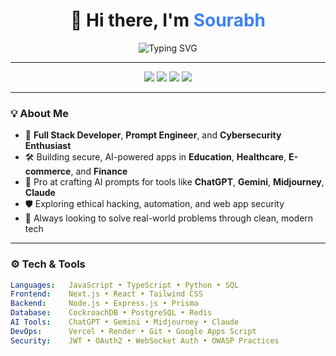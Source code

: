 <h1 align="center">
  👋 Hi there, I'm <span style="color:#3B82F6">Sourabh</span>
</h1>

<p align="center">
  <img src="https://readme-typing-svg.herokuapp.com?font=Fira+Code&duration=2000&pause=1000&color=3B82F6&center=true&vCenter=true&width=435&lines=Full+Stack+Developer;Cybersecurity+Enthusiast;Prompt+Engineer+%7C+AI+Wizard;Building+AI-Driven+Web+Systems" alt="Typing SVG" />
</p>

---

<p align="center">
  <a href="https://gocomfortusa.com"><img src="https://img.shields.io/badge/Website-GoComfortUSA-blue?style=for-the-badge&logo=google-chrome" /></a>
  <a href="https://github.com/raj9661"><img src="https://img.shields.io/github/followers/raj9661?style=for-the-badge" /></a>
  <a href="mailto:your_email@example.com"><img src="https://img.shields.io/badge/Email-Contact-blue?style=for-the-badge&logo=gmail" /></a>
  <a href="https://linkedin.com/in/sourabh"><img src="https://img.shields.io/badge/LinkedIn-Connect-blue?style=for-the-badge&logo=linkedin" /></a>
</p>

---

### 💡 About Me
- 🧠 **Full Stack Developer**, **Prompt Engineer**, and **Cybersecurity Enthusiast**
- 🛠 Building secure, AI-powered apps in **Education**, **Healthcare**, **E-commerce**, and **Finance**
- 🧠 Pro at crafting AI prompts for tools like **ChatGPT**, **Gemini**, **Midjourney**, **Claude**
- 🛡 Exploring ethical hacking, automation, and web app security
- 🧰 Always looking to solve real-world problems through clean, modern tech

---

### ⚙️ Tech & Tools

```yaml
Languages:   JavaScript • TypeScript • Python • SQL
Frontend:    Next.js • React • Tailwind CSS
Backend:     Node.js • Express.js • Prisma
Database:    CockroachDB • PostgreSQL • Redis
AI Tools:    ChatGPT • Gemini • Midjourney • Claude
DevOps:      Vercel • Render • Git • Google Apps Script
Security:    JWT • OAuth2 • WebSocket Auth • OWASP Practices
